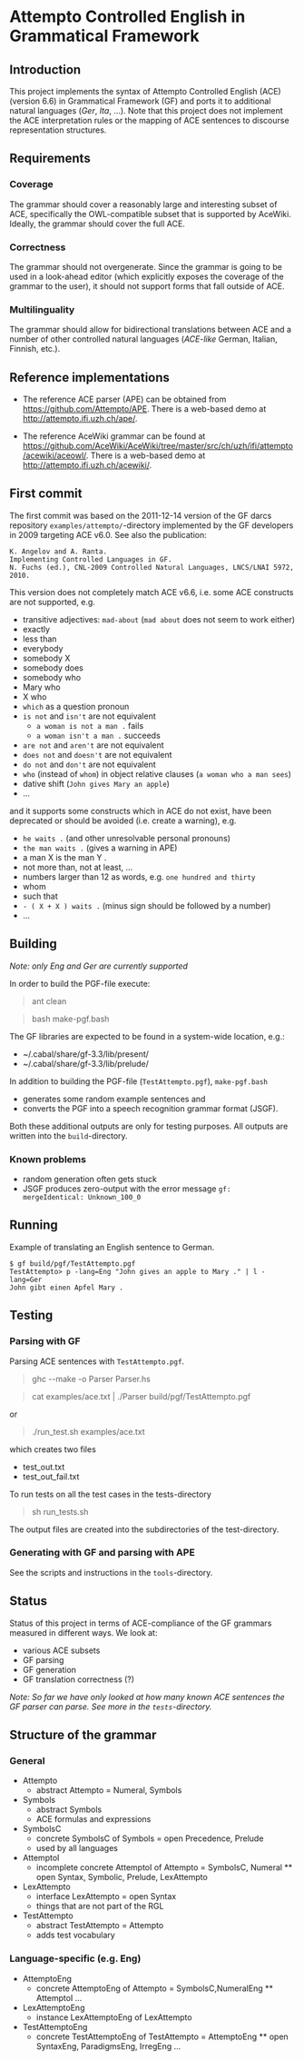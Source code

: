 Attempto Controlled English in Grammatical Framework
====================================================

Introduction
------------

This project implements the syntax of Attempto Controlled English (ACE)
(version 6.6) in Grammatical Framework (GF) and ports it to
additional natural languages (_Ger_, _Ita_, ...).
Note that this project does not implement the ACE interpretation
rules or the mapping of ACE sentences to discourse representation structures.


Requirements
------------

### Coverage

The grammar should cover a reasonably large and interesting subset of ACE,
specifically the OWL-compatible subset that is supported by AceWiki.
Ideally, the grammar should cover the full ACE.

### Correctness

The grammar should not overgenerate. Since the grammar is going to
be used in a look-ahead editor (which explicitly exposes the coverage
of the grammar to the user), it should not support forms that fall
outside of ACE.

### Multilinguality

The grammar should allow for bidirectional translations
between ACE and a number of other controlled natural languages
(_ACE-like_ German, Italian, Finnish, etc.).


Reference implementations
-------------------------

  * The reference ACE parser (APE) can be obtained from <https://github.com/Attempto/APE>. There is a web-based demo at <http://attempto.ifi.uzh.ch/ape/>.

  * The reference AceWiki grammar can be found at <https://github.com/AceWiki/AceWiki/tree/master/src/ch/uzh/ifi/attempto/acewiki/aceowl/>. There is a web-based demo at <http://attempto.ifi.uzh.ch/acewiki/>.


First commit
------------

The first commit was based on the 2011-12-14 version of
the GF darcs repository `examples/attempto/`-directory implemented
by the GF developers in 2009 targeting ACE v6.0. See also the publication:

	K. Angelov and A. Ranta.
	Implementing Controlled Languages in GF.
	N. Fuchs (ed.), CNL-2009 Controlled Natural Languages, LNCS/LNAI 5972, 2010.

This version does not completely match ACE v6.6,
i.e. some ACE constructs are not supported, e.g.

  * transitive adjectives: `mad-about` (`mad about` does not seem to work either)
  * exactly
  * less than
  * everybody
  * somebody X
  * somebody does
  * somebody who
  * Mary who
  * X who
  * `which` as a question pronoun
  * `is not` and `isn't` are not equivalent
    * `a woman is not a man .` fails
    * `a woman isn't a man .` succeeds
  * `are not` and `aren't` are not equivalent
  * `does not` and `doesn't` are not equivalent
  * `do not` and `don't` are not equivalent
  * `who` (instead of `whom`) in object relative clauses (`a woman who a man sees`)
  * dative shift (`John gives Mary an apple`)
  * ...

and it supports some constructs which in ACE do not exist, have been
deprecated or should be avoided (i.e. create a warning), e.g.

  * `he waits .` (and other unresolvable personal pronouns)
  * `the man waits .` (gives a warning in APE)
  * a man X is the man Y .
  * not more than, not at least, ...
  * numbers larger than 12 as words, e.g. `one hundred and thirty`
  * whom
  * such that
  * `- ( X + X ) waits .` (minus sign should be followed by a number)
  * ...


Building
--------

_Note: only Eng and Ger are currently supported_

In order to build the PGF-file execute:

> ant clean

> bash make-pgf.bash

The GF libraries are expected to be found in a system-wide location, e.g.:

  * ~/.cabal/share/gf-3.3/lib/present/
  * ~/.cabal/share/gf-3.3/lib/prelude/

In addition to building the PGF-file (`TestAttempto.pgf`), `make-pgf.bash`

  * generates some random example sentences and
  * converts the PGF into a speech recognition grammar format (JSGF).

Both these additional outputs are only for testing purposes.
All outputs are written into the `build`-directory.

### Known problems

  * random generation often gets stuck
  * JSGF produces zero-output with the error message `gf: mergeIdentical: Unknown_100_0`


Running
-------

Example of translating an English sentence to German.

	$ gf build/pgf/TestAttempto.pgf
	TestAttempto> p -lang=Eng "John gives an apple to Mary ." | l -lang=Ger
	John gibt einen Apfel Mary .


Testing
-------

### Parsing with GF

Parsing ACE sentences with `TestAttempto.pgf`.

> ghc --make -o Parser Parser.hs

> cat examples/ace.txt | ./Parser build/pgf/TestAttempto.pgf

or

> ./run_test.sh examples/ace.txt

which creates two files

  * test_out.txt
  * test_out_fail.txt

To run tests on all the test cases in the tests-directory

> sh run_tests.sh

The output files are created into the subdirectories of the test-directory.

### Generating with GF and parsing with APE

See the scripts and instructions in the `tools`-directory.


Status
------

Status of this project in terms of ACE-compliance of the GF grammars
measured in different ways. We look at:

  * various ACE subsets
  * GF parsing
  * GF generation
  * GF translation correctness (?)

_Note: So far we have only looked at how many known ACE sentences the GF parser can parse. See more in the `tests`-directory._


Structure of the grammar
------------------------

### General

  * Attempto
    * abstract Attempto = Numeral, Symbols
  * Symbols
    * abstract Symbols
    * ACE formulas and expressions
  * SymbolsC
    * concrete SymbolsC of Symbols = open Precedence, Prelude
    * used by all languages
  * AttemptoI
    * incomplete concrete AttemptoI of Attempto = SymbolsC, Numeral ** open Syntax, Symbolic, Prelude, LexAttempto
  * LexAttempto
    * interface LexAttempto = open Syntax
    * things that are not part of the RGL
  * TestAttempto
    * abstract TestAttempto = Attempto
    * adds test vocabulary

### Language-specific (e.g. Eng)

  * AttemptoEng
    * concrete AttemptoEng of Attempto = SymbolsC,NumeralEng ** AttemptoI ...
  * LexAttemptoEng
    * instance LexAttemptoEng of LexAttempto
  * TestAttemptoEng
    * concrete TestAttemptoEng of TestAttempto = AttemptoEng ** open SyntaxEng, ParadigmsEng, IrregEng ...
